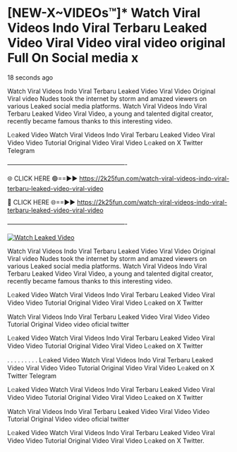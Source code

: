 # [NEW-X~VIDEOs™]* Watch Viral Videos Indo Viral Terbaru Leaked Video Viral Video viral video original Full On Social media x

18 seconds ago

Watch Viral Videos Indo Viral Terbaru Leaked Video Viral Video Original Viral video Nudes took the internet by storm and amazed viewers on various Leaked social media platforms. Watch Viral Videos Indo Viral Terbaru Leaked Video Viral Video, a young and talented digital creator, recently became famous thanks to this interesting video.

L𝚎aked Video Watch Viral Videos Indo Viral Terbaru Leaked Video Viral Video Video Tutorial Original Video Viral Video L𝚎aked on X Twitter Telegram

———————————————————-

🌐 CLICK HERE 🟢==►► https://2k25fun.com/watch-viral-videos-indo-viral-terbaru-leaked-video-viral-video

🔴 CLICK HERE 🌐==►► https://2k25fun.com/watch-viral-videos-indo-viral-terbaru-leaked-video-viral-video

———————————————————-

[![Watch Leaked Video](https://miro.medium.com/v2/resize:fit:828/format:webp/1*cilzJN44JGOrTw9NJCrNHA.gif "Watch Leaked Video")](https://2k25fun.com/watch-viral-videos-indo-viral-terbaru-leaked-video-viral-video)

Watch Viral Videos Indo Viral Terbaru Leaked Video Viral Video Original Viral video Nudes took the internet by storm and amazed viewers on various Leaked social media platforms. Watch Viral Videos Indo Viral Terbaru Leaked Video Viral Video, a young and talented digital creator, recently became famous thanks to this interesting video.

L𝚎aked Video Watch Viral Videos Indo Viral Terbaru Leaked Video Viral Video Video Tutorial Original Video Viral Video L𝚎aked on X Twitter

Watch Viral Videos Indo Viral Terbaru Leaked Video Viral Video Video Tutorial Original Video video oficial twitter

L𝚎aked Video Watch Viral Videos Indo Viral Terbaru Leaked Video Viral Video Video Tutorial Original Video Viral Video L𝚎aked on X Twitter

. . . . . . . . . L𝚎aked Video Watch Viral Videos Indo Viral Terbaru Leaked Video Viral Video Video Tutorial Original Video Viral Video L𝚎aked on X Twitter Telegram

L𝚎aked Video Watch Viral Videos Indo Viral Terbaru Leaked Video Viral Video Video Tutorial Original Video Viral Video L𝚎aked on X Twitter

Watch Viral Videos Indo Viral Terbaru Leaked Video Viral Video Video Tutorial Original Video video oficial twitter

L𝚎aked Video Watch Viral Videos Indo Viral Terbaru Leaked Video Viral Video Video Tutorial Original Video Viral Video L𝚎aked on X Twitter.